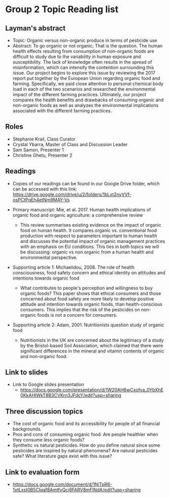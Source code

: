 # Group 2 Topic Reading list 

## Layman's abstract
- Topic: Organic versus non-organic produce in terms of pesticide use 
- Abstract: To go organic or not organic; That is the question. The human health effects resulting from consumption of non-organic foods are difficult to study due to the variability in human exposure and susceptibility. The lack of knowledge often results in the spread of misinformation, which can intensify the contention surrounding this issue. Our project begins to explore this issue by reviewing the 2017 report put together by the European Union regarding organic food and farming. Specifically, we paid close attention to personal chemical body load in each of the two scenarios and researched the environmental impact of the different farming practices. Ultimately, our project compares the health benefits and drawbacks of consuming organic and non-organic foods as well as analyzes the environmental implications associated with the different farming practices. 

## Roles
- Stephanie Krail, Class Curator
- Crystal Ybarra, Master of Class and Discussion Leader
- Sam Samon, Presenter 1
- Christine Ghetu, Presenter 2

## Readings
- Copies of our readings can be found in our Google Drive folder, which can be accessed with this link: https://drive.google.com/drive/u/2/folders/1bLxt2nyVVf-osPCtPqEh4etNm9MAY-Vs
- Primary manuscript: Mie, et al. 2017. Human health implications of organic food and organic agriculture: a comprehensive review
	- This review summarises existing evidence on the impact of organic food on human health. It compares organic vs. conventional food production with respect to parameters important to human health and discusses the potential impact of organic management practices with an emphasis on EU conditions. This  ties in both topics we will be discussing: organic vs non organic from a human health and environmental perspective. 
			
- Supporting article 1: Michaelidou, 2008. The role of health consciousness, food safety concern and ethical identity on attitudes and intentions towards organic food
	- What contributes to people's perception and willingness to buy organic foods? This paper shows that ethical consumers and those concerned about food safety are more likely to develop positive attitude and intention towards organic foods, than health-conscious consumers. This implies that the risk of the pesticides on non-organic foods is not a concern for consumers. 
- Supporting article 2: Adam, 2001. Nutritionists question study of organic food
	- Nutritionists in the UK are concerned about the legitimacy of a study  by the Bristol-based Soil Association, which claimed that there were significant differences in the mineral and vitamin contents of organic and non-organic food.

## Link to slides
- Link to Google slides presentation
	- https://docs.google.com/presentation/d/1W20AH6wCxofva_0YbXhE0KkAHIWkT8B3CVKrn3JFdcY/edit?usp=sharing
	
## Three discussion topics
- The cost of organic food and its accessibility for people of all financial backgrounds.
- Pros and cons of consuming organic food. Are people healthier when they consume less organic foods?
- Synthetic vs natural pesticides. How do you define natural since some pesticides are inspired by natural phenomena? Are natural pesticides safe? What literature gaps exist with this issue?

## Link to evaluation form 
- https://docs.google.com/document/d/1NiTpR6-1xtLxst0B5CIqaf8AmtfvQcj8FARV8mFlNdA/edit?usp=sharing
